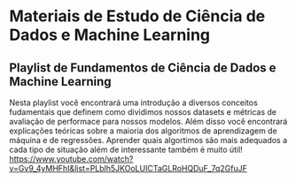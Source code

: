 # Materiais de Estudo de Ciência de Dados e Machine Learning

## Playlist de Fundamentos de Ciência de Dados e Machine Learning
Nesta playlist você encontrará uma introdução a diversos conceitos fudamentais que definem como dividimos nossos datasets e métricas de avaliação de performace para nossos modelos. Além disso você encontrará explicações teóricas sobre a maioria dos algoritmos de aprendizagem de máquina e de regressões. Aprender quais algortimos são mais adequados a cada tipo de situação além de interessante também é muito útil!\
https://www.youtube.com/watch?v=Gv9_4yMHFhI&list=PLblh5JKOoLUICTaGLRoHQDuF_7q2GfuJF


